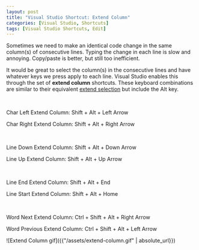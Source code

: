 ```yaml
---
layout: post
title: "Visual Studio Shortcut: Extend Column"
categories: [Visual Studio, Shortcuts]
tags: [Visual Studio Shortcuts, Edit]
---
```


Sometimes we need to make an identical code change in the same column(s) of consecutive lines. Typing the change in each line is slow and annoying. Copy/paste is better, but still too inefficient.

It would be great to select the column(s) in the consecutive lines and have whatever keys we press apply to each line. Visual Studio enables this through the set of __extend column__ shortcuts. These keyboard combinations are similar to their equivalent [extend selection]({{"/blog/visual-studio-shortcut-extend-selection"}})  but include the Alt key.
<p> </p>
Char Left Extend Column: Shift + Alt + Left Arrow

Char Right Extend Column: Shift + Alt + Right Arrow
<p> </p>
Line Down Extend Column: Shift + Alt + Down Arrow

Line Up Extend Column: Shift + Alt + Up Arrow
<p> </p>
Line End Extend Column: Shift + Alt + End

Line Start Extend Column: Shift + Alt + Home
<p> </p>
Word Next Extend Column: Ctrl + Shift + Alt + Right Arrow

Word Previous Extend Column: Ctrl + Shift + Alt + Left Arrow

![Extend Column gif]({{"/assets/extend-column.gif" | absolute_url}})
